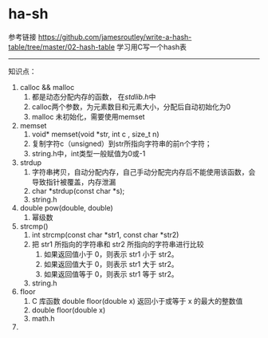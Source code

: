 # ha-sh

参考链接
<a>https://github.com/jamesroutley/write-a-hash-table/tree/master/02-hash-table</a>
学习用C写一个hash表



---------
知识点：

1. calloc && malloc
   1. 都是动态分配内存的函数， 在<i>stdlib.h</i>中
   2. calloc两个参数，为元素数目和元素大小，分配后自动初始化为0
   3. malloc 未初始化，需要使用memset
2. memset
   1. void* memset(void *str, int c , size_t n)
   2. 复制字符c（unsigned）到str所指向字符串的前n个字符；
   3. string.h中，int类型一般赋值为0或-1
3. strdup
   1. 字符串拷贝，自动分配内存，自己手动分配完内存后不能使用该函数，会导致指针被覆盖，内存泄漏
   2. char *strdup(const char *s); 
   3. string.h
4. double pow(double, double)
   1. 幂级数
5. strcmp()
   1. int strcmp(const char *str1, const char *str2)
   2. 把 str1 所指向的字符串和 str2 所指向的字符串进行比较
      1. 如果返回值小于 0，则表示 str1 小于 str2。
      2. 如果返回值大于 0，则表示 str1 大于 str2。
      3. 如果返回值等于 0，则表示 str1 等于 str2。
   3. string.h
6. floor
   1. C 库函数 double floor(double x) 返回小于或等于 x 的最大的整数值
   2. double floor(double x)
   3. math.h
7. 